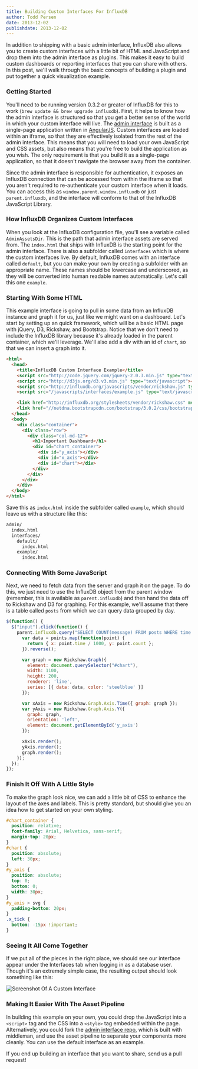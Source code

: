 ```yaml
---
title: Building Custom Interfaces For InfluxDB
author: Todd Persen
date: 2013-12-02
publishdate: 2013-12-02
---
```


In addition to shipping with a basic admin interface, InfluxDB also allows you to create custom interfaces with a little bit of HTML and JavaScript and drop them into the admin interface as plugins. This makes it easy to build custom dashboards or reporting interfaces that you can share with others. In this post, we'll walk through the basic concepts of building a plugin and put together a quick visualization example.

### Getting Started

You'll need to be running version 0.3.2 or greater of InfluxDB for this to work (`brew update && brew upgrade influxdb`). First, it helps to know how the admin interface is structured so that you get a better sense of the world in which your custom interface will live. The [admin interface](https://github.com/influxdb/influxdb-admin) is built as a single-page application written in [AngularJS](http://angularjs.org/). Custom interfaces are loaded within an iframe, so that they are effectively isolated from the rest of the admin interface. This means that you will need to load your own JavaScript and CSS assets, but also means that you're free to build the application as you wish. The only requirement is that you build it as a single-page application, so that it doesn't navigate the browser away from the container.

Since the admin interface is responsible for authentication, it exposes an InfluxDB connection that can be accessed from within the iframe so that you aren't required to re-authenticate your custom interface when it loads. You can access this as `window.parent.window.influxdb` or just `parent.influxdb`, and the interface will conform to that of the InfluxDB JavaScript Library.

### How InfluxDB Organizes Custom Interfaces

When you look at the InfluxDB configuration file, you'll see a variable called `AdminAssetsDir`. This is the path that admin interface assets are served from. The `index.html` that ships with InfluxDB is the starting point for the admin interface. There is also a subfolder called `interfaces` which is where the custom interfaces live. By default, InfluxDB comes with an interface called `default`, but you can make your own by creating a subfolder with an appropriate name. These names should be lowercase and underscored, as they will be converted into human readable names automatically. Let's call this one `example`.

### Starting With Some HTML

This example interface is going to pull in some data from an InfluxDB instance and graph it for us, just like we might want on a dashboard. Let's start by setting up an quick framework, which will be a basic HTML page with jQuery, D3, Rickshaw, and Bootstrap. Notice that we don't need to include the InfluxDB library because it's already loaded in the parent container, which we'll leverage. We'll also add a div with an id of `chart`, so that we can insert a graph into it.

```html
<html>
  <head>
    <title>InfluxDB Custom Interface Example</title>
    <script src="http://code.jquery.com/jquery-2.0.3.min.js" type="text/javascript"></script>
    <script src="http://d3js.org/d3.v3.min.js" type="text/javascript"></script>
    <script src="http://influxdb.org/javascripts/vendor/rickshaw.js" type="text/javascript"></script>
    <script src="/javascripts/interfaces/example.js" type="text/javascript"></script>

    <link href="http://influxdb.org/stylesheets/vendor/rickshaw.css" media="screen" rel="stylesheet" type="text/css">
    <link href="//netdna.bootstrapcdn.com/bootstrap/3.0.2/css/bootstrap.min.css" media="screen" rel="stylesheet" type="text/css">
  </head>
  <body>
    <div class="container">
      <div class="row">
        <div class="col-md-12">
          <h1>Important Dashboard</h1>
          <div id="chart_container">
            <div id="y_axis"></div>
            <div id="x_axis"></div>
            <div id="chart"></div>
          </div>
        </div>
      </div>
    </div>
  </body>
</html>
```

Save this as `index.html` inside the subfolder called `example`, which should leave us with a structure like this:

```bash
admin/
  index.html
  interfaces/
    default/
      index.html
    example/
      index.html
```

### Connecting With Some JavaScript

Next, we need to fetch data from the server and graph it on the page. To do this, we just need to use the InfluxDB object from the parent window (remember, this is available as `parent.influxdb`) and then hand the data off to Rickshaw and D3 for graphing. For this example, we'll assume that there is a table called `posts` from which we can query data grouped by day.

```javascript
$(function() {
  $("input").click(function() {
    parent.influxdb.query("SELECT COUNT(message) FROM posts WHERE time > now() - 365d GROUP BY time(24h);", function(points) {
      var data = points.map(function(point) {
        return { x: point.time / 1000, y: point.count };
      }).reverse();

      var graph = new Rickshaw.Graph({
        element: document.querySelector("#chart"),
        width: 1100,
        height: 200,
        renderer: 'line',
        series: [{ data: data, color: 'steelblue' }]
      });

      var xAxis = new Rickshaw.Graph.Axis.Time({ graph: graph });
      var yAxis = new Rickshaw.Graph.Axis.Y({
        graph: graph,
        orientation: 'left',
        element: document.getElementById('y_axis')
      });

      xAxis.render();
      yAxis.render();
      graph.render();
    });
  });
});
```

### Finish It Off With A Little Style

To make the graph look nice, we can add a little bit of CSS to enhance the layout of the axes and labels. This is pretty standard, but should give you an idea how to get started on your own styling.

```css
#chart_container {
  position: relative;
  font-family: Arial, Helvetica, sans-serif;
  margin-top: 20px;
}
#chart {
  position: absolute;
  left: 30px;
}
#y_axis {
  position: absolute;
  top: 0;
  bottom: 0;
  width: 30px;
}
#y_axis > svg {  
  padding-bottom: 20px;
}
.x_tick {
  bottom: -15px !important;
}
```

### Seeing It All Come Together

If we put all of the pieces in the right place, we should see our interface appear under the Interfaces tab when logging in as a database user. Though it's an extremely simple case, the resulting output should look something like this:

![Screenshot Of A Custom Interface](/img/blog/custom_interface.png)

### Making It Easier With The Asset Pipeline

In building this example on your own, you could drop the JavaScript into a `<script>` tag and the CSS into a `<style>` tag embedded within the page. Alternatively, you could fork the [admin interface repo](https://github.com/influxdb/influxdb-admin), which is built with middleman, and use the asset pipeline to separate your components more cleanly. You can use the default interface as an example.

If you end up building an interface that you want to share, send us a pull request!
